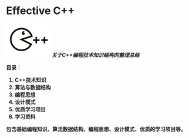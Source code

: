 # Effective C++

<p align="left">  
  <img  src="/Imgs/cpp02.png" width="120"  alt="logo"/>    <i><b>关于C++编程技术知识结构的整理总结<b></i>
</p>  
  
  
**目录：**
1. C++技术知识
2. 算法与数据结构
3. 编程思想
4. 设计模式
5. 优质学习项目
6. 学习资料


包含基础编程知识、算法数据结构、编程思想、设计模式、优质的学习项目等。
